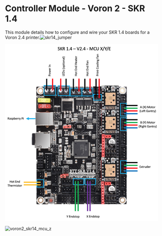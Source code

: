 # Controller Module - Voron 2 - SKR 1.4

This module details how to configure and wire your SKR 1.4 boards for a Voron 2.4 printer.![skr14_jumper](https://github.com/jdlongenecker/documentation/tree/master/setup_guide/images/skr14_jumper.png)



![voron2_skr14_mcu_xye](../../images/voron2_skr14_mcu_xye.png)

![voron2_skr14_mcu_z](https://github.com/jdlongenecker/documentation/tree/master/setup_guide/images/voron2_skr14_mcu_z.png)

